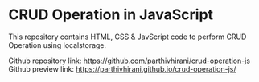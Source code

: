 # CRUD Operation in JavaScript
This repository contains HTML, CSS & JavScript code to perform CRUD Operation using localstorage.

Github repository link: https://github.com/parthivhirani/crud-operation-js
Github preview link: https://parthivhirani.github.io/crud-operation-js/